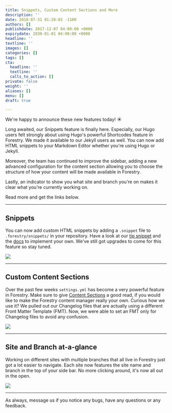 ```yaml
---
title: Snippets, Custom Content Sections and More
description: ''
date: 2018-07-31 01:28:03 -1100
authors: []
publishdate: 2017-12-07 04:00:00 +0000
expirydate: 2030-01-01 04:00:00 +0000
headline: ''
textline: ''
images: []
categories: []
tags: []
cta:
  headline: ''
  textline: ''
  calls_to_action: []
private: false
weight: ''
aliases: []
menu: []
draft: true

---
```

We're happy to announce these new features today! ☀️

Long awaited, our Snippets feature is finally here. Especially, our Hugo users felt strongly about using Hugo's powerful Shortcodes feature in Forestry. We made it available to our Jekyll users as well. You can now add HTML snippets to your Markdown Editor whether you're using Hugo or Jekyll.

Moreover, the team has continued to improve the sidebar, adding a new advanced configuration for the content section allowing you to choose the structure of how your content will be made available in Forestry.

Lastly, an indicator to show you what site and branch you're on makes it clear what you're currently working on.

Read more and get the links below.

***

## Snippets

You can now add custom HTML snippets by adding a `.snippet` file to `.forestry/snippets/` in your repository. Have a look at our [tip snippet](https://github.com/forestryio/forestry.io/blob/master/hugo/.forestry/snippets/tip.snippet) and the [docs](https://forestry.io/docs/settings/snippets/) to implement your own. We've still got upgrades to come for this feature so stay tuned.

![](/uploads/2018/07/snippets.png)

***

## Custom Content Sections

Over the past few weeks `settings.yml` has become a very powerful feature in Forestry. Make sure to give [Content Sections](https://forestry.io/docs/settings/content-sections/) a good read, if you would like to make the Forestry content manager really your own. Curious how we use it? We pulled out our Changelog files that are actually using a different Front Matter Template (FMT). Now, we were able to set an FMT only for Changelog files to avoid any confusion.

![](/uploads/2018/07/Create-sections.jpg)

***

## Site and Branch at-a-glance

Working on different sites with multiple branches that all live in Forestry just got a lot easier to navigate. Each site now features the site name and branch in the top of your side bar. No more clicking around, it's now all out in the open.

![](/uploads/2018/07/branch-and-repo.png)

***

As always, message us if you notice any bugs, have any questions or any feedback.